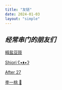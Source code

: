 ```yaml
---
title: "友链"
date: 2024-01-03
layout: "simple"
---
```


*经常串门的朋友们*
--- 
[椒盐豆豉](https://blog.douchi.space)

[Shiori ʕ•ᴥ•ʔ](https://shioriblog.github.io/)

[After 27](https://www.after27.me/)

[李一桃 🍑](https://yitaoli2023.github.io/yitaoli/)